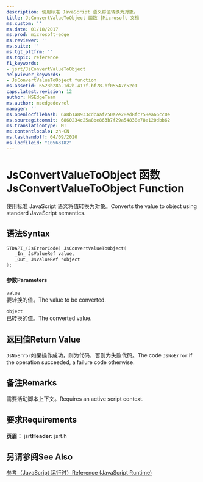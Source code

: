 ```yaml
---
description: 使用标准 JavaScript 语义将值转换为对象。
title: JsConvertValueToObject 函数 |Microsoft 文档
ms.custom: ''
ms.date: 01/18/2017
ms.prod: microsoft-edge
ms.reviewer: ''
ms.suite: ''
ms.tgt_pltfrm: ''
ms.topic: reference
f1_keywords:
- jsrt/JsConvertValueToObject
helpviewer_keywords:
- JsConvertValueToObject function
ms.assetid: 6528b28a-1d2b-417f-bf78-bf05547c52e1
caps.latest.revision: 12
author: MSEdgeTeam
ms.author: msedgedevrel
manager: ''
ms.openlocfilehash: 6a8b1a8933cdcaaf250a2e28ed8fc758ea66cc0e
ms.sourcegitcommit: 6860234c25a8be863b7f29a54838e78e120dbb62
ms.translationtype: MT
ms.contentlocale: zh-CN
ms.lasthandoff: 04/09/2020
ms.locfileid: "10563182"
---
```

# <span data-ttu-id="77e6c-103">JsConvertValueToObject 函数</span><span class="sxs-lookup"><span data-stu-id="77e6c-103">JsConvertValueToObject Function</span></span>
<span data-ttu-id="77e6c-104">使用标准 JavaScript 语义将值转换为对象。</span><span class="sxs-lookup"><span data-stu-id="77e6c-104">Converts the value to object using standard JavaScript semantics.</span></span>  
  
## <span data-ttu-id="77e6c-105">语法</span><span class="sxs-lookup"><span data-stu-id="77e6c-105">Syntax</span></span>  
  
```cpp  
STDAPI_(JsErrorCode) JsConvertValueToObject(  
   _In_ JsValueRef value,  
   _Out_ JsValueRef *object  
);  
```  
  
#### <span data-ttu-id="77e6c-106">参数</span><span class="sxs-lookup"><span data-stu-id="77e6c-106">Parameters</span></span>  
 `value`  
 <span data-ttu-id="77e6c-107">要转换的值。</span><span class="sxs-lookup"><span data-stu-id="77e6c-107">The value to be converted.</span></span>  
  
 `object`  
 <span data-ttu-id="77e6c-108">已转换的值。</span><span class="sxs-lookup"><span data-stu-id="77e6c-108">The converted value.</span></span>  
  
## <span data-ttu-id="77e6c-109">返回值</span><span class="sxs-lookup"><span data-stu-id="77e6c-109">Return Value</span></span>  
 <span data-ttu-id="77e6c-110">`JsNoError`如果操作成功，则为代码，否则为失败代码。</span><span class="sxs-lookup"><span data-stu-id="77e6c-110">The code `JsNoError` if the operation succeeded, a failure code otherwise.</span></span>  
  
## <span data-ttu-id="77e6c-111">备注</span><span class="sxs-lookup"><span data-stu-id="77e6c-111">Remarks</span></span>  
 <span data-ttu-id="77e6c-112">需要活动脚本上下文。</span><span class="sxs-lookup"><span data-stu-id="77e6c-112">Requires an active script context.</span></span>  
  
## <span data-ttu-id="77e6c-113">要求</span><span class="sxs-lookup"><span data-stu-id="77e6c-113">Requirements</span></span>  
 <span data-ttu-id="77e6c-114">**页眉：** jsrt</span><span class="sxs-lookup"><span data-stu-id="77e6c-114">**Header:** jsrt.h</span></span>  
  
## <span data-ttu-id="77e6c-115">另请参阅</span><span class="sxs-lookup"><span data-stu-id="77e6c-115">See Also</span></span>  
 [<span data-ttu-id="77e6c-116">参考（JavaScript 运行时）</span><span class="sxs-lookup"><span data-stu-id="77e6c-116">Reference (JavaScript Runtime)</span></span>](../chakra-hosting/reference-javascript-runtime.md)